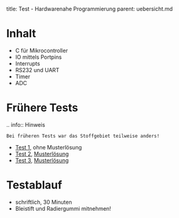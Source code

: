 title: Test - Hardwarenahe Programmierung
parent: uebersicht.md

# Inhalt
* C für Mikrocontroller
* IO mittels Portpins
* Interrupts
* RS232 und UART
* Timer
* ADC

# Frühere Tests

.. info:: Hinweis

    Bei früheren Tests war das Stoffgebiet teilweise anders!

* [Test 1](test_hardwarenahe_programmierung_1.pdf), ohne Musterlösung
* [Test 2](test_hardwarenahe_programmierung_2.pdf), [Musterlösung](test_hardwarenahe_programmierung_2_loesung.pdf)
* [Test 3](test_hardwarenahe_programmierung_3.pdf), [Musterlösung](test_hardwarenahe_programmierung_3_loesung.pdf)

# Testablauf
* schriftlich, 30 Minuten
* Bleistift und Radiergummi mitnehmen!
